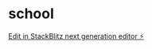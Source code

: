 # school

[Edit in StackBlitz next generation editor ⚡️](https://stackblitz.com/~/github.com/PinnChunn/school)